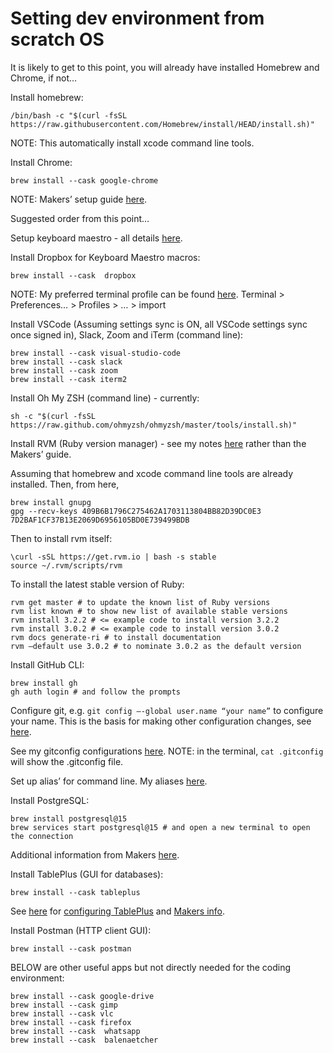 # Setting dev environment from scratch OS

It is likely to get to this point, you will already have installed Homebrew and Chrome, if not…

Install homebrew: 
```
/bin/bash -c "$(curl -fsSL https://raw.githubusercontent.com/Homebrew/install/HEAD/install.sh)"
```
NOTE: This automatically install xcode command line tools.

Install Chrome: 
```
brew install --cask google-chrome
```

NOTE: Makers’ setup guide [here](https://github.com/makersacademy/getting-started/blob/main/setting-up-your-mac.md).

Suggested order from this point…

Setup keyboard maestro - all details [here](https://docs.google.com/document/d/10Tu7gZg3YSOjEJppylCtM4W_PvpOlSa6TabENkKWP18/edit?usp=sharing).

Install Dropbox for Keyboard Maestro macros:
```
brew install --cask  dropbox
```

NOTE: My preferred terminal profile can be found [here](https://drive.google.com/drive/folders/1PqfaIsI-swLBF5ibFG5yhHAJUCXU6crN?usp=sharing). Terminal > Preferences… > Profiles > … > import

Install VSCode (Assuming settings sync is ON, all VSCode settings sync once signed in), Slack, Zoom and iTerm (command line):
```
brew install --cask visual-studio-code
brew install --cask slack
brew install --cask zoom
brew install --cask iterm2
```
Install Oh My ZSH (command line) - currently: 
```
sh -c "$(curl -fsSL https://raw.github.com/ohmyzsh/ohmyzsh/master/tools/install.sh)"
```
Install RVM (Ruby version manager) - see my notes [here](https://docs.google.com/document/d/16G3-ixyX0yHJAy9MevqVIQ8Km5e01OAUD8epqg4h7v0/edit#heading=h.yo6xrg8msfu7) rather than the Makers’ guide.

Assuming that homebrew and xcode command line tools are already installed.
Then, from here, 
```
brew install gnupg
gpg --recv-keys 409B6B1796C275462A1703113804BB82D39DC0E3 7D2BAF1CF37B13E2069D6956105BD0E739499BDB
```
Then to install rvm itself: 
```
\curl -sSL https://get.rvm.io | bash -s stable 
source ~/.rvm/scripts/rvm 
```
To install the latest stable version of Ruby:
```
rvm get master # to update the known list of Ruby versions
rvm list known # to show new list of available stable versions
rvm install 3.2.2 # <= example code to install version 3.2.2
rvm install 3.0.2 # <= example code to install version 3.0.2
rvm docs generate-ri # to install documentation
rvm –default use 3.0.2 # to nominate 3.0.2 as the default version
```

Install GitHub CLI:
```
brew install gh
gh auth login # and follow the prompts
```
Configure git, e.g. `git config –-global user.name “your name”` to configure your name. This is the basis for making other configuration changes, see [here](https://makersacademy.teachable.com/courses/makers-academy-mastery-precourse/lectures/3989157).

See my gitconfig configurations [here](https://docs.google.com/document/d/13pMs0KbL6SVWEqR7BREaDErzdEvKye507XLXTd21dW8/edit?usp=sharing).
NOTE: in the terminal, `cat .gitconfig` will show the .gitconfig file.

Set up alias’ for command line. My aliases [here](https://docs.google.com/document/d/13pMs0KbL6SVWEqR7BREaDErzdEvKye507XLXTd21dW8/edit?usp=sharing).

Install PostgreSQL:
```
brew install postgresql@15
brew services start postgresql@15 # and open a new terminal to open the connection
```
Additional information from Makers [here](https://github.com/makersacademy/databases/blob/main/sql_bites/01_setting_up_database.md).

Install TablePlus (GUI for databases): 
```
brew install --cask tableplus
```
See [here](https://github.com/pablisch/dev-environment-setup/blob/main/configuring_tableplus.md) for [configuring TablePlus](https://github.com/pablisch/dev-environment-setup/blob/main/configuring_tableplus.md) and [Makers info](https://github.com/makersacademy/databases/blob/main/sql_bites/06_using_table_plus.md).

Install Postman (HTTP client GUI):
```
brew install --cask postman
```
BELOW are other useful apps but not directly needed for the coding environment:
```
brew install --cask google-drive 
brew install --cask gimp 
brew install --cask vlc 
brew install --cask firefox 
brew install --cask  whatsapp 
brew install --cask  balenaetcher 
```








